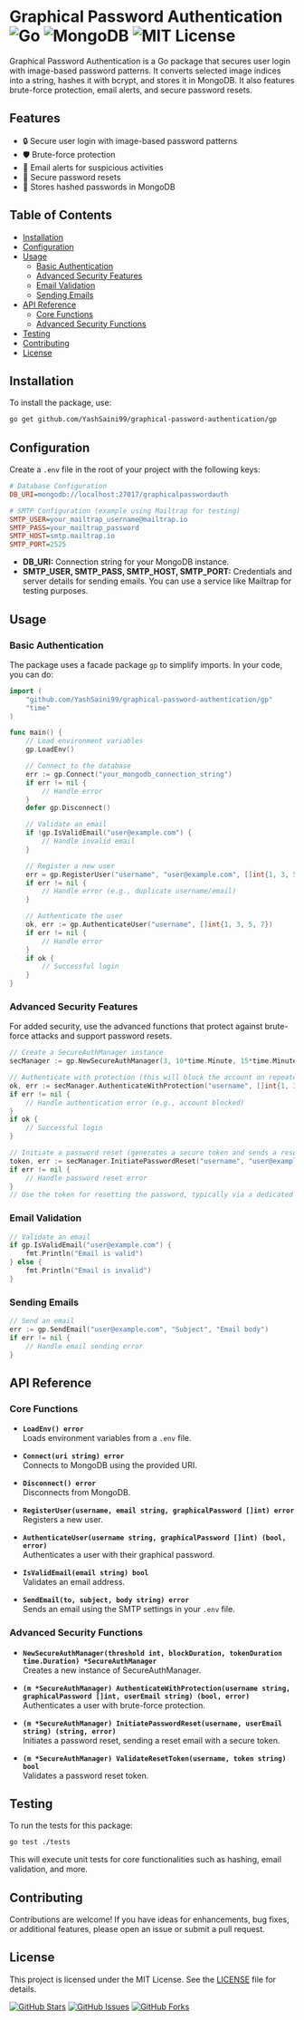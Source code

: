 # Graphical Password Authentication ![Go](https://img.shields.io/badge/Go-100%25-blue) ![MongoDB](https://img.shields.io/badge/MongoDB-Database-green) ![MIT License](https://img.shields.io/badge/License-MIT-yellow.svg)

Graphical Password Authentication is a Go package that secures user login with image-based password patterns. It converts selected image indices into a string, hashes it with bcrypt, and stores it in MongoDB. It also features brute-force protection, email alerts, and secure password resets.

## Features

- 🔒 Secure user login with image-based password patterns
- 🛡️ Brute-force protection
- 📧 Email alerts for suspicious activities
- 🔄 Secure password resets
- 💾 Stores hashed passwords in MongoDB

## Table of Contents

- [Installation](#installation)
- [Configuration](#configuration)
- [Usage](#usage)
  - [Basic Authentication](#basic-authentication)
  - [Advanced Security Features](#advanced-security-features)
  - [Email Validation](#email-validation)
  - [Sending Emails](#sending-emails)
- [API Reference](#api-reference)
  - [Core Functions](#core-functions)
  - [Advanced Security Functions](#advanced-security-functions)
- [Testing](#testing)
- [Contributing](#contributing)
- [License](#license)

## Installation

To install the package, use:

```bash
go get github.com/YashSaini99/graphical-password-authentication/gp
```

## Configuration

Create a `.env` file in the root of your project with the following keys:

```ini
# Database Configuration
DB_URI=mongodb://localhost:27017/graphicalpasswordauth

# SMTP Configuration (example using Mailtrap for testing)
SMTP_USER=your_mailtrap_username@mailtrap.io
SMTP_PASS=your_mailtrap_password
SMTP_HOST=smtp.mailtrap.io
SMTP_PORT=2525
```

- **DB_URI:** Connection string for your MongoDB instance.
- **SMTP_USER, SMTP_PASS, SMTP_HOST, SMTP_PORT:** Credentials and server details for sending emails. You can use a service like Mailtrap for testing purposes.

## Usage

### Basic Authentication

The package uses a facade package `gp` to simplify imports. In your code, you can do:

```go
import (
    "github.com/YashSaini99/graphical-password-authentication/gp"
    "time"
)

func main() {
    // Load environment variables
    gp.LoadEnv()

    // Connect to the database
    err := gp.Connect("your_mongodb_connection_string")
    if err != nil {
        // Handle error
    }
    defer gp.Disconnect()

    // Validate an email
    if !gp.IsValidEmail("user@example.com") {
        // Handle invalid email
    }

    // Register a new user
    err = gp.RegisterUser("username", "user@example.com", []int{1, 3, 5, 7})
    if err != nil {
        // Handle error (e.g., duplicate username/email)
    }

    // Authenticate the user
    ok, err := gp.AuthenticateUser("username", []int{1, 3, 5, 7})
    if err != nil {
        // Handle error
    }
    if ok {
        // Successful login
    }
}
```

### Advanced Security Features

For added security, use the advanced functions that protect against brute-force attacks and support password resets.

```go
// Create a SecureAuthManager instance
secManager := gp.NewSecureAuthManager(3, 10*time.Minute, 15*time.Minute)

// Authenticate with protection (this will block the account on repeated failed attempts and send alert emails)
ok, err := secManager.AuthenticateWithProtection("username", []int{1, 3, 5, 7}, "user@example.com")
if err != nil {
    // Handle authentication error (e.g., account blocked)
}
if ok {
    // Successful login
}

// Initiate a password reset (generates a secure token and sends a reset email)
token, err := secManager.InitiatePasswordReset("username", "user@example.com")
if err != nil {
    // Handle password reset error
}
// Use the token for resetting the password, typically via a dedicated reset endpoint.
```

### Email Validation

```go
// Validate an email
if gp.IsValidEmail("user@example.com") {
    fmt.Println("Email is valid")
} else {
    fmt.Println("Email is invalid")
}
```

### Sending Emails

```go
// Send an email
err := gp.SendEmail("user@example.com", "Subject", "Email body")
if err != nil {
    // Handle email sending error
}
```

## API Reference

### Core Functions

- **`LoadEnv() error`**  
  Loads environment variables from a `.env` file.

- **`Connect(uri string) error`**  
  Connects to MongoDB using the provided URI.

- **`Disconnect() error`**  
  Disconnects from MongoDB.

- **`RegisterUser(username, email string, graphicalPassword []int) error`**  
  Registers a new user.

- **`AuthenticateUser(username string, graphicalPassword []int) (bool, error)`**  
  Authenticates a user with their graphical password.

- **`IsValidEmail(email string) bool`**  
  Validates an email address.

- **`SendEmail(to, subject, body string) error`**  
  Sends an email using the SMTP settings in your `.env` file.

### Advanced Security Functions

- **`NewSecureAuthManager(threshold int, blockDuration, tokenDuration time.Duration) *SecureAuthManager`**  
  Creates a new instance of SecureAuthManager.

- **`(m *SecureAuthManager) AuthenticateWithProtection(username string, graphicalPassword []int, userEmail string) (bool, error)`**  
  Authenticates a user with brute-force protection.

- **`(m *SecureAuthManager) InitiatePasswordReset(username, userEmail string) (string, error)`**  
  Initiates a password reset, sending a reset email with a secure token.

- **`(m *SecureAuthManager) ValidateResetToken(username, token string) bool`**  
  Validates a password reset token.
  

## Testing

To run the tests for this package:

```bash
go test ./tests
```

This will execute unit tests for core functionalities such as hashing, email validation, and more.

## Contributing

Contributions are welcome! If you have ideas for enhancements, bug fixes, or additional features, please open an issue or submit a pull request.

## License

This project is licensed under the MIT License. See the [LICENSE](https://github.com/YashSaini99/graphical-password-authentication/blob/main/LICENCE) file for details.

[![GitHub Stars](https://img.shields.io/github/stars/YashSaini99/graphical-password-authentication?style=social)](https://github.com/YashSaini99/graphical-password-authentication)
[![GitHub Issues](https://img.shields.io/github/issues/YashSaini99/graphical-password-authentication?style=plastic)](https://github.com/YashSaini99/graphical-password-authentication/issues)
[![GitHub Forks](https://img.shields.io/github/forks/YashSaini99/graphical-password-authentication?style=social)](https://github.com/YashSaini99/graphical-password-authentication)
